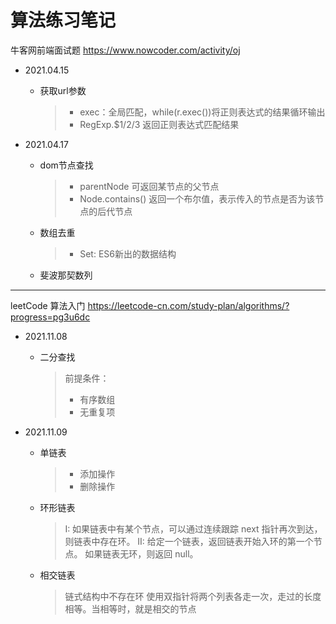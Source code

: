 # 算法练习笔记
牛客网前端面试题 https://www.nowcoder.com/activity/oj  

- 2021.04.15
  - 获取url参数
    > + exec：全局匹配，while(r.exec())将正则表达式的结果循环输出
    > + RegExp.$1/2/3 返回正则表达式匹配结果

- 2021.04.17
  - dom节点查找
    > + parentNode 可返回某节点的父节点
    > + Node.contains() 返回一个布尔值，表示传入的节点是否为该节点的后代节点
  - 数组去重
    > + Set: ES6新出的数据结构
  - 斐波那契数列

---  

leetCode 算法入门 https://leetcode-cn.com/study-plan/algorithms/?progress=pg3u6dc
- 2021.11.08
  - 二分查找
    > 前提条件：
    > + 有序数组
    > + 无重复项

- 2021.11.09
  - 单链表
    > + 添加操作
    > + 删除操作
  - 环形链表
    > I: 如果链表中有某个节点，可以通过连续跟踪 next 指针再次到达，则链表中存在环。 
    > II: 给定一个链表，返回链表开始入环的第一个节点。 如果链表无环，则返回 null。
  - 相交链表
    > 链式结构中不存在环
    > 使用双指针将两个列表各走一次，走过的长度相等。当相等时，就是相交的节点